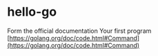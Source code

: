 # hello-go
Form the official documentation
Your first program
[https://golang.org/doc/code.html#Command](https://golang.org/doc/code.html#Command)
